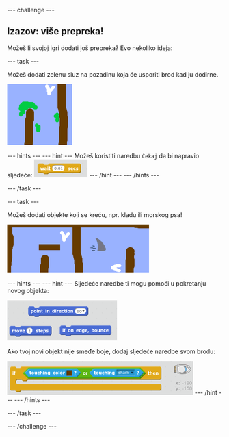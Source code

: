 \--- challenge \---

## Izazov: više prepreka!

Možeš li svojoj igri dodati još prepreka? Evo nekoliko ideja:

\--- task \---

Možeš dodati zelenu sluz na pozadinu koja će usporiti brod kad ju dodirne.

![screenshot](images/boat-algae.png)

\--- hints \--- \--- hint \--- Možeš koristiti naredbu `Čekaj` da bi napravio sljedeće: ![screenshot](images/boat-slime-blocks.png) \--- /hint \--- \--- /hints \---

\--- /task \---

\--- task \---

Možeš dodati objekte koji se kreću, npr. kladu ili morskog psa!

![screenshot](images/boat-obstacles.png)

\--- hints \--- \--- hint \--- Sljedeće naredbe ti mogu pomoći u pokretanju novog objekta:

![screenshot](images/boat-moving-blocks.png)

Ako tvoj novi objekt nije smeđe boje, dodaj sljedeće naredbe svom brodu:

![screenshot](images/boat-moving-blocks2.png) \--- /hint \--- \--- /hints \---

\--- /task \---

\--- /challenge \---